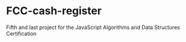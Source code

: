 # FCC-cash-register
Fifth and last project for the JavaScript Algorithms and Data Structures Certification
